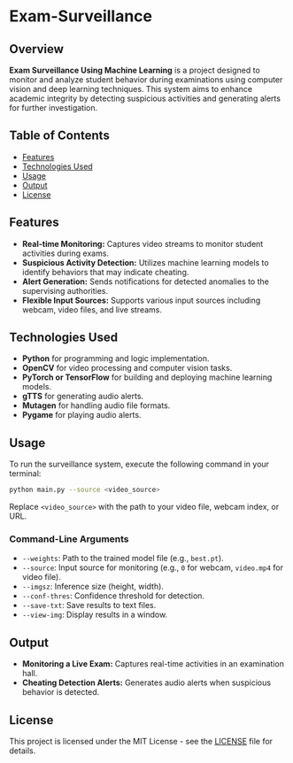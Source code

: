 # Exam-Surveillance

## Overview

**Exam Surveillance Using Machine Learning** is a project designed to monitor and analyze student behavior during examinations using computer vision and deep learning techniques. This system aims to enhance academic integrity by detecting suspicious activities and generating alerts for further investigation.

## Table of Contents

- [Features](#features)
- [Technologies Used](#technologies-used)
- [Usage](#usage)
- [Output](#output)
- [License](#license)

## Features

- **Real-time Monitoring:** Captures video streams to monitor student activities during exams.
- **Suspicious Activity Detection:** Utilizes machine learning models to identify behaviors that may indicate cheating.
- **Alert Generation:** Sends notifications for detected anomalies to the supervising authorities.
- **Flexible Input Sources:** Supports various input sources including webcam, video files, and live streams.

## Technologies Used

- **Python** for programming and logic implementation.
- **OpenCV** for video processing and computer vision tasks.
- **PyTorch or TensorFlow** for building and deploying machine learning models.
- **gTTS** for generating audio alerts.
- **Mutagen** for handling audio file formats.
- **Pygame** for playing audio alerts.


## Usage

To run the surveillance system, execute the following command in your terminal:
```bash
python main.py --source <video_source>
```
Replace `<video_source>` with the path to your video file, webcam index, or URL.

### Command-Line Arguments

- `--weights`: Path to the trained model file (e.g., `best.pt`).
- `--source`: Input source for monitoring (e.g., `0` for webcam, `video.mp4` for video file).
- `--imgsz`: Inference size (height, width).
- `--conf-thres`: Confidence threshold for detection.
- `--save-txt`: Save results to text files.
- `--view-img`: Display results in a window.

## Output

- **Monitoring a Live Exam:** Captures real-time activities in an examination hall.
- **Cheating Detection Alerts:** Generates audio alerts when suspicious behavior is detected.



## License

This project is licensed under the MIT License - see the [LICENSE](LICENSE) file for details.

